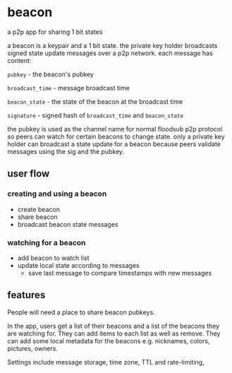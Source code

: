 # beacon

a p2p app for sharing 1 bit states

a beacon is a keypair and a 1 bit state. the private key holder broadcasts signed state update messages over a p2p network. each message has content:

`pubkey` - the beacon's pubkey

`broadcast_time` - message broadcast time

`beacon_state` - the state of the beacon at the broadcast time

`signature` - signed hash of `broadcast_time` and `beacon_state`

the pubkey is used as the channel name for normal floodsub p2p protocol so peers can watch for certain beacons to change state. only a private key holder can broadcast a state update for a beacon because peers validate messages using the sig and the pubkey.

## user flow

 ### creating and using a beacon
* create beacon
* share beacon
* broadcast beacon state messages

### watching for a beacon
* add beacon to watch list
* update local state according to messages
  * save last message to compare timestamps with new messages 

## features
People will need a place to share beacon pubkeys.

In the app, users get a list of their beacons and a list of the beacons they are watching for. They can add items to each list as well as remove. They can add some local metadata for the beacons e.g. nicknames, colors, pictures, owners.

Settings include message storage, time zone, TTL and rate-limiting, 
